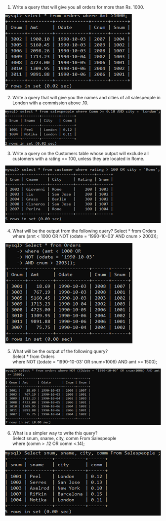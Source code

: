 1) Write a query that will give you all orders for more than Rs. 1000. 

![Assignment5](image-9.png)


2) Write a query that will give you the names and cities of all salespeople in London with a commission above .10.   

![Assignment5](image-10.png)

3) Write a query on the Customers table whose output will exclude all customers with a rating <= 100, unless they are located in Rome. 

![Assignment5](image-11.png)

4) What will be the output from the following query?
Select * from Orders
where (amt < 1000 OR
NOT (odate = ‘1990-10-03’
AND cnum > 2003));

![Assignment5](image-12.png)

5) What will be the output of the following query?  
Select * from Orders              
where NOT ((odate = ‘1990-10-03’ OR snum>1006) AND amt >= 1500);

![Assignment5](image-13.png)


6) What is a simpler way to write this query?   
Select snum, sname, city, comm From Salespeople              
where (comm > .12 OR comm <.14);

![Assignment5](image-14.png)


